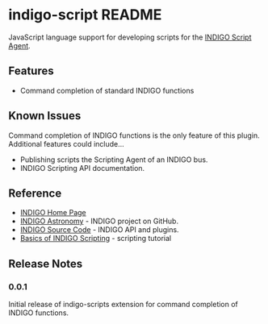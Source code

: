 # indigo-script README

JavaScript language support for developing scripts for the [INDIGO Script Agent](https://github.com/indigo-astronomy/indigo/blob/master/indigo_drivers/agent_scripting/README.md).

## Features

* Command completion of standard INDIGO functions

## Known Issues

Command completion of INDIGO functions is the only feature of this plugin. Additional features could include...

* Publishing scripts the Scripting Agent of an INDIGO bus.
* INDIGO Scripting API documentation.

## Reference

* [INDIGO Home Page](https://www.indigo-astronomy.org/)
* [INDIGO Astronomy](https://github.com/indigo-astronomy) - INDIGO project on GitHub.
* [INDIGO Source Code](https://github.com/indigo-astronomy/indigo) - INDIGO API and plugins.
* [Basics of INDIGO Scripting](https://github.com/indigo-astronomy/indigo/blob/master/indigo_docs/SCRIPTING_BASICS.md) - scripting tutorial

## Release Notes

### 0.0.1

Initial release of indigo-scripts extension for command completion of INDIGO functions.
